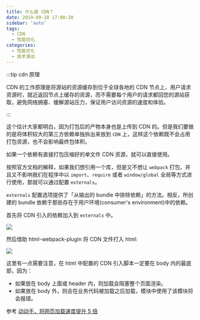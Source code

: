 ```yaml
---
title: 什么是 CDN？
date: 2019-09-28 17:00:28
sidebar: 'auto'
tags:
  - CDN
  - 性能优化
categories:
  - 性能优化
  - 技术漫谈
---
```


:::tip cdn 原理

CDN 的工作原理是将源站的资源缓存到位于全球各地的 CDN 节点上，用户请求资源时，就近返回节点上缓存的资源，而不需要每个用户的请求都回您的源站获取，避免网络拥塞、缓解源站压力，保证用户访问资源的速度和体验。

:::

这个估计大家都明白，因为打包后的产物本身也是上传到 CDN 的。但是我们要做的是将体积较大的第三方依赖单独拆出来放到 `CDN` 上，这样这个依赖既不会占用打包资源，也不会影响最终包体积。

如果一个依赖有直接打包压缩好的单文件 CDN 资源，就可以直接使用。

按照官方文档的解释，如果我们想引用一个库，但是又不想让 `webpack` 打包，并且又不影响我们在程序中以 `import`、`require` 或者 `window/global` 全局等方式进行使用，那就可以通过配置 `externals`。

`externals` 配置选项提供了「从输出的 bundle 中排除依赖」的方法。相反，所创建的 bundle 依赖于那些存在于用户环境(consumer's environment)中的依赖。

首先将 CDN 引入的依赖加入到 `externals` 中。

![](https://gitee.com/alvin0216/cdn/raw/master/images/cdn1.png)

然后借助 html-webpack-plugin 将 CDN 文件打入 html:

![](https://gitee.com/alvin0216/cdn/raw/master/images/cdn2.png)

这里有一点需要注意，在 html 中配置的 CDN 引入脚本一定要在 body 内的最底部，因为：

- 如果放在 body 上面或 header 内，则加载会阻塞整个页面渲染。
- 如果放在 body 外，则会在业务代码被加载之后加载，模块中使用了该模块将会报错。

参考 [动动手，将网页加载速度提升 5 倍](https://mp.weixin.qq.com/s/7q5pgC5mBmjgGJ0wlBIqww)
